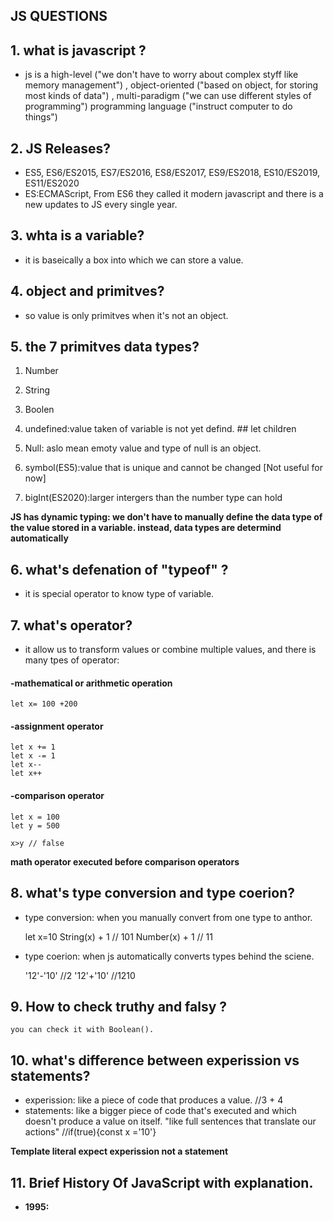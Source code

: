 ## **JS QUESTIONS**
## 1. what is javascript ?
- js is a high-level ("we don't have to worry about complex styff like memory management")
, object-oriented ("based on object, for storing most kinds of data")
, multi-paradigm ("we can use different styles of programming")
 programming language ("instruct computer to do things")

## 2. JS Releases?
- ES5, ES6/ES2015, ES7/ES2016, ES8/ES2017, ES9/ES2018, ES10/ES2019, ES11/ES2020
- ES:ECMAScript, From ES6 they called it modern javascript and there is a new updates to JS every single year.

## 3. whta is a variable?
- it is baseically a box into which we can store a value.

## 4. object and primitves?
- so value is only primitves when it's not an object.

## 5. the 7 primitves data types?
1. Number
2. String
3. Boolen

4. undefined:value taken of variable is not yet defind. ## let children
5. Null: aslo mean emoty value and type of null is an object.
6. symbol(ES5):value that is unique and cannot be changed [Not useful for now]
7. bigInt(ES2020):larger intergers than the number type can hold
 
**JS has dynamic typing: we don't have to manually define the data type of the value stored in a variable. instead, data types are determind automatically**

## 6. what's defenation of "typeof" ?
- it is special operator to know type of variable.

## 7. what's operator?
- it allow us to transform values or combine multiple values, and there is many tpes of operator:
#### -mathematical or arithmetic operation
    let x= 100 +200

#### -assignment operator
    let x += 1
    let x -= 1
    let x--
    let x++
#### -comparison operator
    let x = 100
    let y = 500

    x>y // false

**math operator executed before comparison operators**

## 8. what's type conversion and type coerion?
- type conversion: when you manually convert from one type to anthor.

    let x=10
    String(x) + 1 // 101
    Number(x) + 1 // 11
- type coerion: when js automatically converts types behind the sciene.

    '12'-'10' //2
    '12'+'10' //1210

## 9. How to check truthy and falsy ?
    you can check it with Boolean().

## 10. what's  difference between experission vs statements?
- experission:  like a piece of code that produces a value. //3 + 4
- statements: like a bigger piece of code that's executed and which doesn't produce a value on itself. "like full sentences that translate our actions" //if(true){const x ='10'}

**Template literal expect experission not a statement**


## 11. Brief History Of JavaScript with explanation.
- **1995:** 

